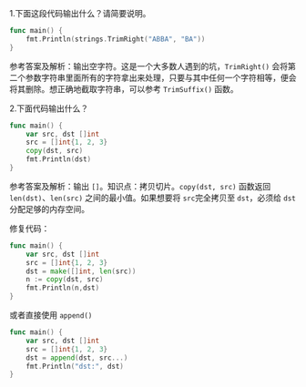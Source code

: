 1.下面这段代码输出什么？请简要说明。

```go
func main() {
    fmt.Println(strings.TrimRight("ABBA", "BA"))
}
```

参考答案及解析：输出空字符。这是一个大多数人遇到的坑，`TrimRight()` 会将第二个参数字符串里面所有的字符拿出来处理，只要与其中任何一个字符相等，便会将其删除。想正确地截取字符串，可以参考 `TrimSuffix()` 函数。

2.下面代码输出什么？

```go
func main() {
    var src, dst []int
    src = []int{1, 2, 3}
    copy(dst, src) 
    fmt.Println(dst)
}
```

参考答案及解析：输出 `[]`。知识点：拷贝切片。`copy(dst, src)` 函数返回 `len(dst)`、`len(src)` 之间的最小值。如果想要将 `src`完全拷贝至 `dst`，必须给 `dst`分配足够的内存空间。

修复代码：

```go
func main() {
    var src, dst []int
    src = []int{1, 2, 3}
    dst = make([]int, len(src))
    n := copy(dst, src)
    fmt.Println(n,dst)
}
```

或者直接使用 `append()`

```go
func main() {
    var src, dst []int
    src = []int{1, 2, 3}
    dst = append(dst, src...)
    fmt.Println("dst:", dst)
}
```

